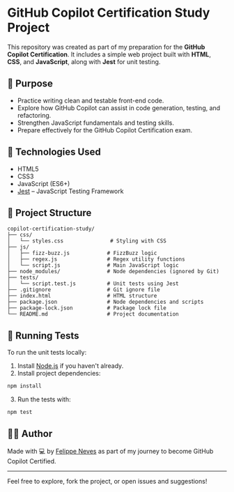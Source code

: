 # GitHub Copilot Certification Study Project

This repository was created as part of my preparation for the **GitHub Copilot Certification**. It includes a simple web project built with **HTML**, **CSS**, and **JavaScript**, along with **Jest** for unit testing.

## 🎯 Purpose

* Practice writing clean and testable front-end code.
* Explore how GitHub Copilot can assist in code generation, testing, and refactoring.
* Strengthen JavaScript fundamentals and testing skills.
* Prepare effectively for the GitHub Copilot Certification exam.

## 🧰 Technologies Used

* HTML5
* CSS3
* JavaScript (ES6+)
* [Jest](https://jestjs.io/) – JavaScript Testing Framework

## 📁 Project Structure

```
copilot-certification-study/
├── css/
│   └── styles.css               # Styling with CSS
├── js/
│   ├── fizz-buzz.js            # FizzBuzz logic
│   ├── regex.js                # Regex utility functions
│   └── script.js               # Main JavaScript logic
├── node_modules/               # Node dependencies (ignored by Git)
├── tests/
│   └── script.test.js          # Unit tests using Jest
├── .gitignore                  # Git ignore file
├── index.html                  # HTML structure
├── package.json                # Node dependencies and scripts
├── package-lock.json           # Package lock file
└── README.md                   # Project documentation
```

## 🧪 Running Tests

To run the unit tests locally:

1. Install [Node.js](https://nodejs.org/) if you haven't already.
2. Install project dependencies:

```bash
npm install
```

3. Run the tests with:

```bash
npm test
```

## 👩‍💻 Author

Made with 💻 by [Felippe Neves](https://github.com/felippeneves) as part of my journey to become GitHub Copilot Certified.

---

Feel free to explore, fork the project, or open issues and suggestions!

```
